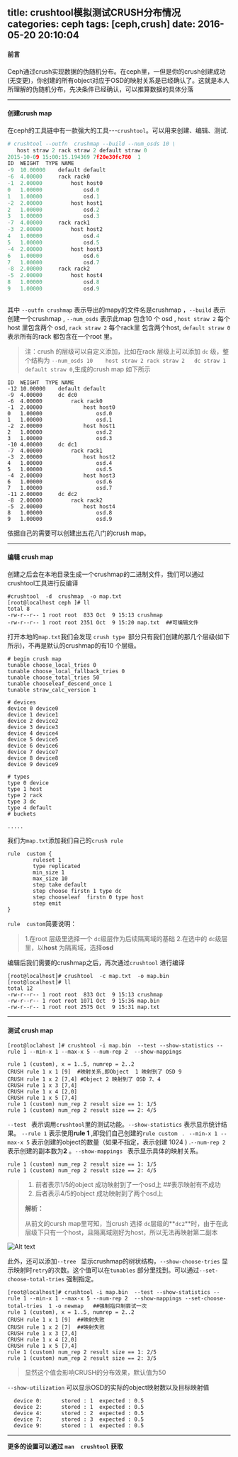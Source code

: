 title: crushtool模拟测试CRUSH分布情况
categories: ceph
tags: [ceph,crush]
date: 2016-05-20 20:10:04
---
####  前言
Ceph通过crush实现数据的伪随机分布。在ceph里，一但是你的crush创建成功(无变更)，你创建的所有object对应于OSD的映射关系是已经确认了。这就是本人所理解的伪随机分布，先决条件已经确认，可以推算数据的具体分落

-------
#### 创建crush map
在ceph的工具链中有一款强大的工具---`crushtool`。可以用来创建、编辑、测试.

<!--more-->
```python 
# crushtool --outfn  crushmap --build --num_osds 10 \
   host straw 2 rack straw 2 default straw 0
2015-10-09 15:00:15.194369 7f20e30fc780  1 
ID  WEIGHT  TYPE NAME
-9  10.00000    default default
-6  4.00000     rack rack0
-1  2.00000         host host0
0   1.00000             osd.0
1   1.00000             osd.1
-2  2.00000         host host1
2   1.00000             osd.2
3   1.00000             osd.3
-7  4.00000     rack rack1
-3  2.00000         host host2
4   1.00000             osd.4
5   1.00000             osd.5
-4  2.00000         host host3
6   1.00000             osd.6
7   1.00000             osd.7
-8  2.00000     rack rack2
-5  2.00000         host host4
8   1.00000             osd.8
9   1.00000             osd.9
 
```
其中 `--outfn crushmap` 表示导出的mapy的文件名是crushmap ，`--build` 表示创建一个crushmap , `--num_osds` 表示此map 包含10 个 osd ,  `host straw 2` 每个host 里包含两个 osd, `rack straw 2`   每个rack里 包含两个host, `default straw 0` 表示所有的rack 都包含在一个root 里。

> 注：crush 的层级可以自定义添加，比如在rack 层级上可以添加 `dc`  级，整个结构为  ` --num_osds 10    host straw 2 rack straw 2   dc straw 1 default straw 0 `,生成的crush map 如下所示
``` shell 
ID  WEIGHT  TYPE NAME
-12 10.00000    default default
-9  4.00000     dc dc0
-6  4.00000         rack rack0
-1  2.00000             host host0
0   1.00000                 osd.0
1   1.00000                 osd.1
-2  2.00000             host host1
2   1.00000                 osd.2
3   1.00000                 osd.3
-10 4.00000     dc dc1
-7  4.00000         rack rack1
-3  2.00000             host host2
4   1.00000                 osd.4
5   1.00000                 osd.5
-4  2.00000             host host3
6   1.00000                 osd.6
7   1.00000                 osd.7
-11 2.00000     dc dc2
-8  2.00000         rack rack2
-5  2.00000             host host4
8   1.00000                 osd.8
9   1.00000                 osd.9
``` 

依据自己的需要可以创建出五花八门的crush map。

----------
#### 编辑 crush map 
创建之后会在本地目录生成一个crushmap的二进制文件，我们可以通过crushtool工具进行反编译 
``` shell 
#crushtool  -d  crushmap  -o map.txt 
[root@localhost ceph ]# ll
total 8
-rw-r--r-- 1 root root  833 Oct  9 15:13 crushmap
-rw-r--r-- 1 root root 2351 Oct  9 15:20 map.txt  ##可编辑文件

```
打开本地的`map.txt`我们会发现 `crush type `部分只有我们创建的那几个层级(如下所示)，不再是默认的crushmap的有10 个层级。
``` shell 
# begin crush map
tunable choose_local_tries 0
tunable choose_local_fallback_tries 0
tunable choose_total_tries 50
tunable chooseleaf_descend_once 1
tunable straw_calc_version 1

# devices
device 0 device0
device 1 device1
device 2 device2
device 3 device3
device 4 device4
device 5 device5
device 6 device6
device 7 device7
device 8 device8
device 9 device9

# types
type 0 device
type 1 host
type 2 rack
type 3 dc
type 4 default
# buckets

.....
```
我们为`map.txt`添加我们自己的`crush rule `
``` shell
rule  custom {
        ruleset 1
        type replicated
        min_size 1
        max_size 10
        step take default
        step choose firstn 1 type dc
        step chooseleaf  firstn 0 type host
        step emit
}
```
`rule  custom`简要说明：
> 1.在root 层级里选择一个 `dc`级层作为后续隔离域的基础
> 2.在选中的 `dc`级层里，以**host** 为隔离域，选择**osd**    

编辑后我们需要的crushmap之后，再次通过`crushtool` 进行编译
```shell 
[root@localhost]# crushtool  -c map.txt  -o map.bin 
[root@localhost]# ll
total 12
-rw-r--r-- 1 root root  833 Oct  9 15:13 crushmap
-rw-r--r-- 1 root root 1071 Oct  9 15:36 map.bin
-rw-r--r-- 1 root root 2575 Oct  9 15:31 map.txt

```
----
#### 测试 crush map
``` shell 
[root@loclahost ]# crushtool -i map.bin  --test --show-statistics --rule 1 --min-x 1 --max-x 5 --num-rep 2  --show-mappings 

rule 1 (custom), x = 1..5, numrep = 2..2
CRUSH rule 1 x 1 [9]  #映射关系,即Object  1 映射到了 OSD 9
CRUSH rule 1 x 2 [7,4] #Object 2 映射到了 OSD 7、4
CRUSH rule 1 x 3 [7,4]
CRUSH rule 1 x 4 [2,0]
CRUSH rule 1 x 5 [7,4]
rule 1 (custom) num_rep 2 result size == 1: 1/5
rule 1 (custom) num_rep 2 result size == 2: 4/5

```
`--test ` 表示调用`crushtool`里的测试功能。`--show-statistics` 表示显示统计结果。 `--rule 1` 表示使用**rule 1** ,即我们自己创建的`rule custom ` . ` --min-x 1 --max-x 5` 表示创建的object的数量（如果不指定，表示创建 1024 ) .` --num-rep 2  `表示创建的副本数为**2** 。` --show-mappings  ` 表示显示具体的映射关系。

``` 
rule 1 (custom) num_rep 2 result size == 1: 1/5
rule 1 (custom) num_rep 2 result size == 2: 4/5
```
>  1. 前者表示1/5的object 成功映射到了一个osd上 ##表示映射有不成功
>  2. 后者表示4/5的object 成功映射到了两个osd上
> 
> **解析：**
> 
>   从前文的cursh map里可知，当crush 选择 `dc`层级的**`dc2`**时，由于在此层级下只有一个host，且隔离域刚好为host，所以无法再映射第二副本
> 
![Alt text](http://7xj51m.com1.z0.glb.clouddn.com/QQ截图20151009155310.png)



此外，还可以添加`--tree ` 显示crushmap的树状结构，` --show-choose-tries ` 显示映射时`retry`的次数。这个值可以在`tunables` 部分里找到。可以通过`--set-choose-total-tries` 强制指定。
``` shell
[root@localhost]# crushtool -i map.bin  --test --show-statistics --rule 1 --min-x 1 --max-x 5 --num-rep 2  --show-mappings --set-choose-total-tries  1 -o newmap   ##强制指只制尝试一次
rule 1 (custom), x = 1..5, numrep = 2..2
CRUSH rule 1 x 1 [9]  ##映射失败
CRUSH rule 1 x 2 [7]  ##映射失败
CRUSH rule 1 x 3 [7,4]
CRUSH rule 1 x 4 [2,0]
CRUSH rule 1 x 5 [7,4]
rule 1 (custom) num_rep 2 result size == 1: 2/5
rule 1 (custom) num_rep 2 result size == 2: 3/5
``` 
>  显然这个值会影响CRUSH的分布效果，默认值为50 

`--show-utilization` 可以显示OSD的实际的object映射数以及目标映射值
``` 
  device 0:      stored : 1  expected : 0.5
  device 2:      stored : 1  expected : 0.5
  device 4:      stored : 2  expected : 0.5
  device 7:      stored : 3  expected : 0.5
  device 9:      stored : 1  expected : 0.5

``` 

----------

**更多的设置可以通过    `man  crushtool`  获取**
